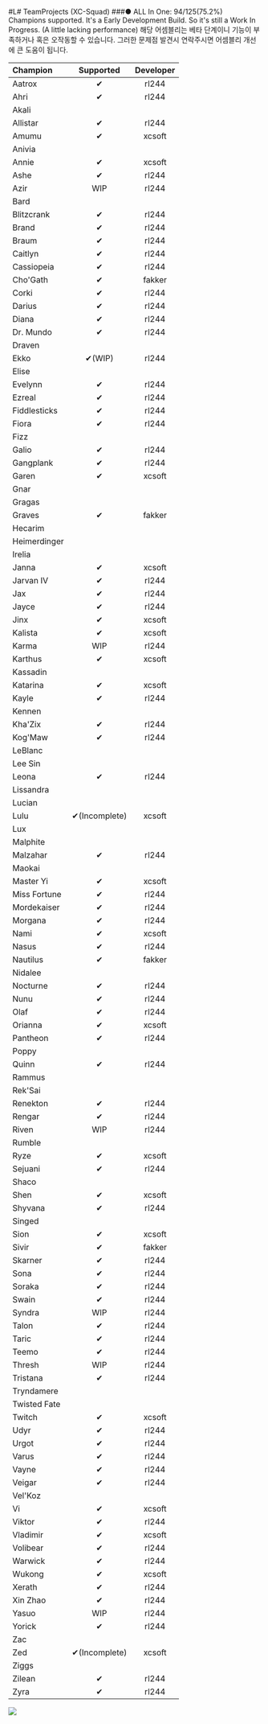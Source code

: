 #L# TeamProjects (XC-Squad)
###● ALL In One: 94/125(75.2%) Champions supported.
It's a Early Development Build. So it's still a Work In Progress. (A little lacking performance)
해당 어셈블리는 베타 단계이니 기능이 부족하거나 혹은 오작동할 수 있습니다. 그러한 문제점 발견시 연락주시면 어셈블리 개선에 큰 도움이 됩니다.

|Champion|Supported|Developer|
|:-----|:-----:|:-----:|
|Aatrox|✔|rl244|
|Ahri|✔|rl244|
|Akali|　|　|
|Allistar|✔|rl244|
|Amumu|✔|xcsoft|
|Anivia|　|　|
|Annie|✔|xcsoft|
|Ashe|✔|rl244|
|Azir|WIP|rl244|
|Bard|　|　|
|Blitzcrank|✔|rl244|
|Brand|✔|rl244|
|Braum|✔|rl244|
|Caitlyn|✔|rl244|
|Cassiopeia|✔|rl244|
|Cho'Gath|✔|fakker|
|Corki|✔|rl244|
|Darius|✔|rl244|
|Diana|✔|rl244|
|Dr. Mundo|✔|rl244|
|Draven|　|　|
|Ekko|✔(WIP)|rl244|
|Elise|　|　|
|Evelynn|✔|rl244|
|Ezreal|✔|rl244|
|Fiddlesticks|✔|rl244|
|Fiora|✔|rl244|
|Fizz|　|　|
|Galio|✔|rl244|
|Gangplank|✔|rl244|
|Garen|✔|xcsoft|
|Gnar|　|　|
|Gragas|　|　|
|Graves|✔|fakker|
|Hecarim|　|　|
|Heimerdinger|　|　|
|Irelia|　|　|
|Janna|✔|xcsoft|
|Jarvan IV|✔|rl244|
|Jax|✔|rl244|
|Jayce|✔|rl244|
|Jinx|✔|xcsoft|
|Kalista|✔|xcsoft|
|Karma|WIP|rl244|
|Karthus|✔|xcsoft|
|Kassadin|　|　|
|Katarina|✔|xcsoft|
|Kayle|✔|rl244|
|Kennen|　|　|
|Kha'Zix|✔|rl244|
|Kog'Maw|✔|rl244|
|LeBlanc|　|　|
|Lee Sin|　|　|
|Leona|✔|rl244|
|Lissandra|　|　|
|Lucian|　|　|
|Lulu|✔(Incomplete)|xcsoft|
|Lux|　|　|
|Malphite|　|　|
|Malzahar|✔|rl244|
|Maokai|　|　|
|Master Yi|✔|xcsoft|
|Miss Fortune|✔|rl244|
|Mordekaiser|✔|rl244|
|Morgana|✔|rl244|
|Nami|✔|xcsoft|
|Nasus|✔|rl244|
|Nautilus|✔|fakker|
|Nidalee|　|　|
|Nocturne|✔|rl244|
|Nunu|✔|rl244|
|Olaf|✔|rl244|
|Orianna|✔|xcsoft|
|Pantheon|✔|rl244|
|Poppy|　|　|
|Quinn|✔|rl244|
|Rammus|　|　|
|Rek'Sai|　|　|
|Renekton|✔|rl244|
|Rengar|✔|rl244|
|Riven|WIP|rl244|
|Rumble|　|　|
|Ryze|✔|xcsoft|
|Sejuani|✔|rl244|
|Shaco|　|　|
|Shen|✔|xcsoft|
|Shyvana|✔|rl244|
|Singed|　|　|
|Sion|✔|xcsoft|
|Sivir|✔|fakker|
|Skarner|✔|rl244|
|Sona|✔|rl244|
|Soraka|✔|rl244|
|Swain|✔|rl244|
|Syndra|WIP|rl244|
|Talon|✔|rl244|
|Taric|✔|rl244|
|Teemo|✔|rl244|
|Thresh|WIP|rl244|
|Tristana|✔|rl244|
|Tryndamere|　|　|
|Twisted Fate|　|　|
|Twitch|✔|xcsoft|
|Udyr|✔|rl244|
|Urgot|✔|rl244|
|Varus|✔|rl244|
|Vayne|✔|rl244|
|Veigar|✔|rl244|
|Vel'Koz|　|　|
|Vi|✔|xcsoft|
|Viktor|✔|rl244|
|Vladimir|✔|xcsoft|
|Volibear|✔|rl244|
|Warwick|✔|rl244|
|Wukong|✔|xcsoft|
|Xerath|✔|rl244|
|Xin Zhao|✔|rl244|
|Yasuo|WIP|rl244|
|Yorick|✔|rl244|
|Zac|　|　|
|Zed|✔(Incomplete)|xcsoft|
|Ziggs|　|　|
|Zilean|✔|rl244|
|Zyra|✔|rl244|

![](https://cdn.joduska.me/forum/public/style_emoticons/default/cat_lazy.gif)
